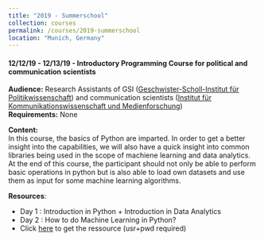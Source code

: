 ```yaml
---
title: "2019 - Summerschool"
collection: courses
permalink: /courses/2019-summerschool
location: "Munich, Germany"
---
```


<h4>12/12/19 - 12/13/19 - Introductory Programming Course for political and communication scientists</h4>
<div><strong>Audience:</strong> Research Assistants of GSI (<a href="https://www.gsi.uni-muenchen.de/index.html">Geschwister-Scholl-Institut für Politikwissenschaft</a>) and communication scientists (<a href="https://www.ifkw.uni-muenchen.de/index.html">Institut für Kommunikationswissenschaft und Medienforschung</a>)</div>
<div><strong>Requirements:</strong> None</div>
<p>
<strong>Content:</strong><br/>
In this course, the basics of Python are imparted. In order to get a better insight into the capabilities, 
we will also have a quick insight into common libraries being used in the scope of machiene learning and 
data analytics. At the end of this course, the participant should not only be able to perform basic operations 
in python but is also able to load own datasets and use them as input for some machine learning algorithms.
</p>
<div>
  <strong>Resources</strong>:
	<ul>
		<li>Day 1 : Introduction in Python + Introduction in Data Analytics</li>
		<li>Day 2 : How to do Machine Learning in Python?</li>
		<li>Click <a href="https://www.dbs.ifi.lmu.de/~frey/courses_materials/2019_gsi">here</a> to get the ressource (usr+pwd required)</li>
	</ul>
</div>
